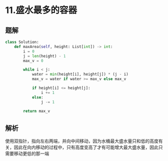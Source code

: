 # 11.盛水最多的容器

## 题解

```python
class Solution:
    def maxArea(self, height: List[int]) -> int:
        i = 0
        j = len(height) - 1
        max_v = 0

        while i < j:
            water = min(height[i], height[j]) * (j - i)
            max_v = water if water >= max_v else max_v

            if height[i] <= height[j]:
                i += 1
            else:
                j -= 1
        
        return max_v
```

## 解析

使用双指针，指向左右两端，并向中间移动，因为水桶最大盛水量只和低的高度有关，因此在向内移动的过程中，只有高度变高了才有可能增大最大盛水量，因此只需要移动更低的那一端
